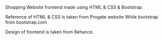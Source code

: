 Shopping Website frontend made using HTML & CSS & Bootstrap.

Reference of HTML & CSS is taken from Progate website While bootstrap from bootstrap.com

Design of frontend is taken from Behance.
 
